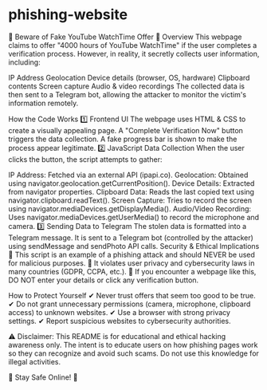 # phishing-website


🚨 Beware of Fake YouTube WatchTime Offer 🚨
Overview
This webpage claims to offer "4000 hours of YouTube WatchTime" if the user completes a verification process. However, in reality, it secretly collects user information, including:

IP Address
Geolocation
Device details (browser, OS, hardware)
Clipboard contents
Screen capture
Audio & video recordings
The collected data is then sent to a Telegram bot, allowing the attacker to monitor the victim's information remotely.

How the Code Works
1️⃣ Frontend UI
The webpage uses HTML & CSS to create a visually appealing page.
A "Complete Verification Now" button triggers the data collection.
A fake progress bar is shown to make the process appear legitimate.
2️⃣ JavaScript Data Collection
When the user clicks the button, the script attempts to gather:

IP Address: Fetched via an external API (ipapi.co).
Geolocation: Obtained using navigator.geolocation.getCurrentPosition().
Device Details: Extracted from navigator properties.
Clipboard Data: Reads the last copied text using navigator.clipboard.readText().
Screen Capture: Tries to record the screen using navigator.mediaDevices.getDisplayMedia().
Audio/Video Recording: Uses navigator.mediaDevices.getUserMedia() to record the microphone and camera.
3️⃣ Sending Data to Telegram
The stolen data is formatted into a Telegram message.
It is sent to a Telegram bot (controlled by the attacker) using sendMessage and sendPhoto API calls.
Security & Ethical Implications
🔴 This script is an example of a phishing attack and should NEVER be used for malicious purposes.
🔴 It violates user privacy and cybersecurity laws in many countries (GDPR, CCPA, etc.).
🔴 If you encounter a webpage like this, DO NOT enter your details or click any verification button.

How to Protect Yourself
✔ Never trust offers that seem too good to be true.
✔ Do not grant unnecessary permissions (camera, microphone, clipboard access) to unknown websites.
✔ Use a browser with strong privacy settings.
✔ Report suspicious websites to cybersecurity authorities.

⚠️ Disclaimer:
This README is for educational and ethical hacking awareness only. The intent is to educate users on how phishing pages work so they can recognize and avoid such scams. Do not use this knowledge for illegal activities.

🚀 Stay Safe Online! 🚀








